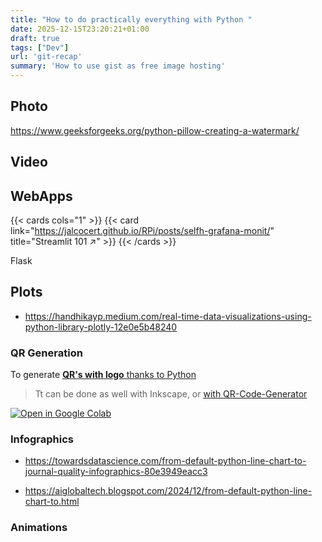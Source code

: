 ```yaml
---
title: "How to do practically everything with Python "
date: 2025-12-15T23:20:21+01:00
draft: true
tags: ["Dev"]
url: 'git-recap'
summary: 'How to use gist as free image hosting'
---
```



## Photo

https://www.geeksforgeeks.org/python-pillow-creating-a-watermark/

## Video

## WebApps

{{< cards cols="1" >}}
  {{< card link="https://jalcocert.github.io/RPi/posts/selfh-grafana-monit/" title="Streamlit 101 ↗" >}}
{{< /cards >}}

Flask

## Plots

* https://handhikayp.medium.com/real-time-data-visualizations-using-python-library-plotly-12e0e5b48240

### QR Generation

To generate [**QR's with logo** thanks to Python](https://github.com/JAlcocerT/JAlcocerT/blob/main/Z_TestingLanguages/Z_Python/QR_generation.ipynb) 

> Tt can be done as well with Inkscape, or [with QR-Code-Generator](https://github.com/nayuki/QR-Code-generator)

[![Open in Google Colab](https://colab.research.google.com/assets/colab-badge.svg)](https://colab.research.google.com/github/JAlcocerT/JAlcocerT/blob/main/Z_TestingLanguages/Z_Python/QR_generation.ipynb)

### Infographics

* https://towardsdatascience.com/from-default-python-line-chart-to-journal-quality-infographics-80e3949eacc3

* https://aiglobaltech.blogspot.com/2024/12/from-default-python-line-chart-to.html

### Animations

